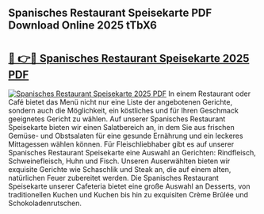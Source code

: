 ## Spanisches Restaurant Speisekarte PDF Download Online 2025 tTbX6

# <h2><a href="http://gc9t1pa.nevu.top/?p=Spanisches+Restaurant+Speisekarte">🔗 👉🔴 Spanisches Restaurant Speisekarte 2025 PDF</a></h2>

[![Spanisches Restaurant Speisekarte 2025 PDF](https://i.imgur.com/dBaPXMq.png)](http://gc9t1pa.nevu.top/?p=Spanisches+Restaurant+Speisekarte)
In einem Restaurant oder Café bietet das Menü nicht nur eine Liste der angebotenen Gerichte, sondern auch die Möglichkeit, ein köstliches und für Ihren Geschmack geeignetes Gericht zu wählen. Auf unserer Spanisches Restaurant Speisekarte bieten wir einen Salatbereich an, in dem Sie aus frischen Gemüse- und Obstsalaten für eine gesunde Ernährung und ein leckeres Mittagessen wählen können. Für Fleischliebhaber gibt es auf unserer Spanisches Restaurant Speisekarte eine Auswahl an Gerichten: Rindfleisch, Schweinefleisch, Huhn und Fisch. Unseren Auserwählten bieten wir exquisite Gerichte wie Schaschlik und Steak an, die auf einem alten, natürlichen Feuer zubereitet werden. Die Spanisches Restaurant Speisekarte unserer Cafeteria bietet eine große Auswahl an Desserts, von traditionellen Kuchen und Kuchen bis hin zu exquisiten Crème Brûlée und Schokoladenrutschen.
